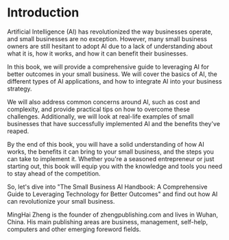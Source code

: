 # Introduction

Artificial Intelligence (AI) has revolutionized the way businesses operate, and small businesses are no exception. However, many small business owners are still hesitant to adopt AI due to a lack of understanding about what it is, how it works, and how it can benefit their businesses.

In this book, we will provide a comprehensive guide to leveraging AI for better outcomes in your small business. We will cover the basics of AI, the different types of AI applications, and how to integrate AI into your business strategy.

We will also address common concerns around AI, such as cost and complexity, and provide practical tips on how to overcome these challenges. Additionally, we will look at real-life examples of small businesses that have successfully implemented AI and the benefits they've reaped.

By the end of this book, you will have a solid understanding of how AI works, the benefits it can bring to your small business, and the steps you can take to implement it. Whether you're a seasoned entrepreneur or just starting out, this book will equip you with the knowledge and tools you need to stay ahead of the competition.

So, let's dive into "The Small Business AI Handbook: A Comprehensive Guide to Leveraging Technology for Better Outcomes" and find out how AI can revolutionize your small business.

MingHai Zheng is the founder of zhengpublishing.com and lives in Wuhan, China. His main publishing areas are business, management, self-help, computers and other emerging foreword fields.
